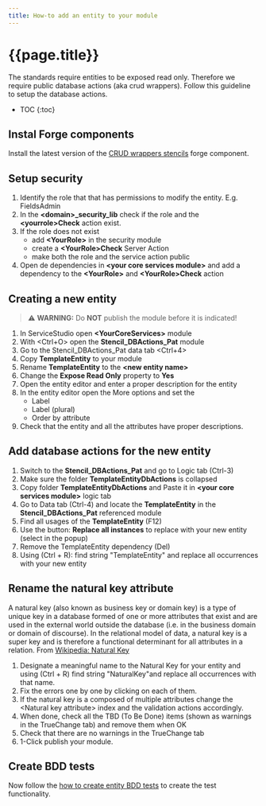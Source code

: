 ```yaml
---
title: How-to add an entity to your module
---
```


# {{page.title}}

The standards require entities to be exposed read only. Therefore we require public database actions (aka crud wrappers).
Follow this guideline to setup the database actions.

* TOC
{:toc}

## Instal Forge components

Install the latest version of the [CRUD wrappers stencils](https://www.outsystems.com/forge/component-overview/13991/crud-wrappers-stencils) forge component.

## Setup security

1. Identify the role that that has permissions to modify the entity. E.g. FieldsAdmin
1. In the **\<domain\>_security_lib** check if the role and the **\<yourrole\>Check** action exist.
1. If the role does not exist
    * add **\<YourRole\>** in the security module
    * create a **\<YourRole\>Check** Server Action
    * make both the role and the service action public
1. Open de dependencies in **\<your core services module\>** and add a dependency to the **\<YourRole\>** and **\<YourRole\>Check** action

## Creating a new entity

 > :warning: **WARNING:** Do **NOT** publish the module before it is indicated!

1. In ServiceStudio open **\<YourCoreServices\>** module
1. With \<Ctrl+O\> open the **Stencil_DBActions_Pat** module
1. Go to the Stencil_DBActions_Pat data tab \<Ctrl+4\>
1. Copy **TemplateEntity** to your module
1. Rename **TemplateEntity** to the **\<new entity name\>**
1. Change the **Expose Read Only** property to **Yes**
1. Open the entity editor and enter a proper description for the entity
1. In the entity editor open the More options and set the
    * Label
    * Label (plural)
    * Order by attribute
1. Check that the entity and all the attributes have proper descriptions.

## Add database actions for the new entity

1. Switch to the **Stencil_DBActions_Pat** and go to Logic tab (Ctrl-3)
1. Make sure the folder **TemplateEntityDbActions** is collapsed
1. Copy folder **TemplateEntityDbActions** and Paste it in **\<your core services module\>** logic tab
1. Go to Data tab (Ctrl-4) and locate the **TemplateEntity** in the **Stencil_DBActions_Pat** referenced module
1. Find all usages of the **TemplateEntity** (F12)
1. Use the button: **Replace all instances** to replace with your new entity (select in the popup)
1. Remove the TemplateEntity dependency (Del)
1. Using (Ctrl + R): find string "TemplateEntity" and replace all occurrences with your new entity

## Rename the natural key attribute

A natural key (also known as business key or domain key) is a type of unique key in a database formed of one or more attributes that exist and are used in the external world outside the database (i.e. in the business domain or domain of discourse). In the relational model of data, a natural key is a super key and is therefore a functional determinant for all attributes in a relation. From [Wikipedia: Natural Key]

1. Designate a meaningful name to the Natural Key for your entity and using (Ctrl + R) find string "NaturalKey"and replace all occurrences with that name.
1. Fix the errors one by one by clicking on each of them.
1. If the natural key is a composed of multiple attributes change the \<Natural key attribute\> index and the validation actions accordingly.
1. When done, check all the TBD (To Be Done) items (shown as warnings in the TrueChange tab) and remove them when OK
1. Check that there are no warnings in the TrueChange tab
1. 1-Click publish your module.

## Create BDD tests

Now follow the [how to create entity BDD tests](/how-to/how-to-create-entity-bdd-tests-from-a-stencil.md) to create the test functionality.

[Wikipedia: Natural Key]: https://en.wikipedia.org/wiki/Natural_key
